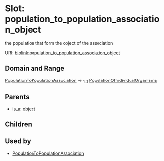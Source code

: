 
# Slot: population_to_population_association_object


the population that form the object of the association

URI: [biolink:population_to_population_association_object](https://w3id.org/biolink/vocab/population_to_population_association_object)


## Domain and Range

[PopulationToPopulationAssociation](PopulationToPopulationAssociation.md) &#8594;  <sub>1..1</sub> [PopulationOfIndividualOrganisms](PopulationOfIndividualOrganisms.md)

## Parents

 *  is_a: [object](object.md)

## Children


## Used by

 * [PopulationToPopulationAssociation](PopulationToPopulationAssociation.md)
